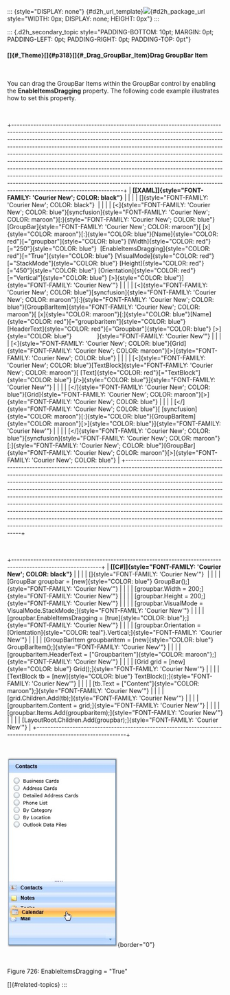 ::: {style="DISPLAY: none"}
[](ms-xhelp:///?Id=d2h_url_template){#d2h_url_template}![](!package_url!){#d2h_package_url style="WIDTH: 0px; DISPLAY: none; HEIGHT: 0px"}
:::

::: {.d2h_secondary_topic style="PADDING-BOTTOM: 10pt; MARGIN: 0pt; PADDING-LEFT: 0pt; PADDING-RIGHT: 0pt; PADDING-TOP: 0pt"}
#### []{#_Theme}[]{#p318}[]{#_Drag_GroupBar_Item}Drag GroupBar Item

 

You can drag the GroupBar Items within the GroupBar control by enabling the **EnableItemsDragging** property. The following code example illustrates how to set this property.

 

+----------------------------------------------------------------------------------------------------------------------------------------------------------------------------------------------------------------------------------------------------------------------------------------------------------------------------------------------------------------------------------------------------------------------------------------------------------------------------------------------------------------------------------------------------------------------------------------------------------------------------------------------------------------------------------------------------------------------------------------------------------------------+
| **[\[XAML\]]{style="FONT-FAMILY: 'Courier New'; COLOR: black"}**                                                                                                                                                                                                                                                                                                                                                                                                                                                                                                                                                                                                                                                                                                     |
|                                                                                                                                                                                                                                                                                                                                                                                                                                                                                                                                                                                                                                                                                                                                                                      |
| []{style="FONT-FAMILY: 'Courier New'; COLOR: black"}                                                                                                                                                                                                                                                                                                                                                                                                                                                                                                                                                                                                                                                                                                                 |
|                                                                                                                                                                                                                                                                                                                                                                                                                                                                                                                                                                                                                                                                                                                                                                      |
| [\<]{style="FONT-FAMILY: 'Courier New'; COLOR: blue"}[syncfusion]{style="FONT-FAMILY: 'Courier New'; COLOR: maroon"}[:]{style="FONT-FAMILY: 'Courier New'; COLOR: blue"}[GroupBar]{style="FONT-FAMILY: 'Courier New'; COLOR: maroon"}[ [x]{style="COLOR: maroon"}[:]{style="COLOR: blue"}[Name]{style="COLOR: red"}[=\"groupbar\"]{style="COLOR: blue"} [Width]{style="COLOR: red"}[=\"250\"]{style="COLOR: blue"}  [EnableItemsDragging]{style="COLOR: red"}[=\"True\"]{style="COLOR: blue"} [VisualMode]{style="COLOR: red"}[=\"StackMode\"]{style="COLOR: blue"} [Height]{style="COLOR: red"}[=\"450\"]{style="COLOR: blue"} [Orientation]{style="COLOR: red"}[=\"Vertical\"]{style="COLOR: blue"} [\>]{style="COLOR: blue"}]{style="FONT-FAMILY: 'Courier New'"} |
|                                                                                                                                                                                                                                                                                                                                                                                                                                                                                                                                                                                                                                                                                                                                                                      |
| [\<]{style="FONT-FAMILY: 'Courier New'; COLOR: blue"}[syncfusion]{style="FONT-FAMILY: 'Courier New'; COLOR: maroon"}[:]{style="FONT-FAMILY: 'Courier New'; COLOR: blue"}[GroupBarItem]{style="FONT-FAMILY: 'Courier New'; COLOR: maroon"}[ [x]{style="COLOR: maroon"}[:]{style="COLOR: blue"}[Name]{style="COLOR: red"}[=\"groupbaritem\"]{style="COLOR: blue"}  [HeaderText]{style="COLOR: red"}[=\"Groupbar\"]{style="COLOR: blue"} [\>]{style="COLOR: blue"}               ]{style="FONT-FAMILY: 'Courier New'"}                                                                                                                                                                                                                                                  |
|                                                                                                                                                                                                                                                                                                                                                                                                                                                                                                                                                                                                                                                                                                                                                                      |
| [\<]{style="FONT-FAMILY: 'Courier New'; COLOR: blue"}[Grid]{style="FONT-FAMILY: 'Courier New'; COLOR: maroon"}[\>]{style="FONT-FAMILY: 'Courier New'; COLOR: blue"}                                                                                                                                                                                                                                                                                                                                                                                                                                                                                                                                                                                                  |
|                                                                                                                                                                                                                                                                                                                                                                                                                                                                                                                                                                                                                                                                                                                                                                      |
| [\<]{style="FONT-FAMILY: 'Courier New'; COLOR: blue"}[TextBlock]{style="FONT-FAMILY: 'Courier New'; COLOR: maroon"}[ [Text]{style="COLOR: red"}[=\"TextBlock\"]{style="COLOR: blue"} [/\>]{style="COLOR: blue"}]{style="FONT-FAMILY: 'Courier New'"}                                                                                                                                                                                                                                                                                                                                                                                                                                                                                                                 |
|                                                                                                                                                                                                                                                                                                                                                                                                                                                                                                                                                                                                                                                                                                                                                                      |
| [\</]{style="FONT-FAMILY: 'Courier New'; COLOR: blue"}[Grid]{style="FONT-FAMILY: 'Courier New'; COLOR: maroon"}[\>]{style="FONT-FAMILY: 'Courier New'; COLOR: blue"}                                                                                                                                                                                                                                                                                                                                                                                                                                                                                                                                                                                                 |
|                                                                                                                                                                                                                                                                                                                                                                                                                                                                                                                                                                                                                                                                                                                                                                      |
| [\</]{style="FONT-FAMILY: 'Courier New'; COLOR: blue"}[ [syncfusion]{style="COLOR: maroon"}[:]{style="COLOR: blue"}[GroupBarItem]{style="COLOR: maroon"}[\>]{style="COLOR: blue"}]{style="FONT-FAMILY: 'Courier New'"}                                                                                                                                                                                                                                                                                                                                                                                                                                                                                                                                               |
|                                                                                                                                                                                                                                                                                                                                                                                                                                                                                                                                                                                                                                                                                                                                                                      |
| [\</]{style="FONT-FAMILY: 'Courier New'; COLOR: blue"}[syncfusion]{style="FONT-FAMILY: 'Courier New'; COLOR: maroon"}[:]{style="FONT-FAMILY: 'Courier New'; COLOR: blue"}[GroupBar]{style="FONT-FAMILY: 'Courier New'; COLOR: maroon"}[\>]{style="FONT-FAMILY: 'Courier New'; COLOR: blue"}                                                                                                                                                                                                                                                                                                                                                                                                                                                                          |
+----------------------------------------------------------------------------------------------------------------------------------------------------------------------------------------------------------------------------------------------------------------------------------------------------------------------------------------------------------------------------------------------------------------------------------------------------------------------------------------------------------------------------------------------------------------------------------------------------------------------------------------------------------------------------------------------------------------------------------------------------------------------+

 

+--------------------------------------------------------------------------------------------------------------+
| **[\[C#\]]{style="FONT-FAMILY: 'Courier New'; COLOR: black"}**                                               |
|                                                                                                              |
| []{style="FONT-FAMILY: 'Courier New'"}                                                                       |
|                                                                                                              |
| [GroupBar groupbar = [new]{style="COLOR: blue"} GroupBar();]{style="FONT-FAMILY: 'Courier New'"}             |
|                                                                                                              |
| [groupbar.Width = 200;]{style="FONT-FAMILY: 'Courier New'"}                                                  |
|                                                                                                              |
| [groupbar.Height = 200;]{style="FONT-FAMILY: 'Courier New'"}                                                 |
|                                                                                                              |
| [groupbar.VisualMode = VisualMode.StackMode;]{style="FONT-FAMILY: 'Courier New'"}                            |
|                                                                                                              |
| [groupbar.EnableItemsDragging = [true]{style="COLOR: blue"};]{style="FONT-FAMILY: 'Courier New'"}            |
|                                                                                                              |
| [groupbar.Orientation = [Orientation]{style="COLOR: teal"}.Vertical;]{style="FONT-FAMILY: 'Courier New'"}    |
|                                                                                                              |
| [GroupBarItem groupbaritem = [new]{style="COLOR: blue"} GroupBarItem();]{style="FONT-FAMILY: 'Courier New'"} |
|                                                                                                              |
| [groupbaritem.HeaderText = [\"Groupbaritem\"]{style="COLOR: maroon"};]{style="FONT-FAMILY: 'Courier New'"}   |
|                                                                                                              |
| [Grid grid = [new]{style="COLOR: blue"} Grid();]{style="FONT-FAMILY: 'Courier New'"}                         |
|                                                                                                              |
| [TextBlock tb = [new]{style="COLOR: blue"} TextBlock();]{style="FONT-FAMILY: 'Courier New'"}                 |
|                                                                                                              |
| [tb.Text = [\"Content\"]{style="COLOR: maroon"};]{style="FONT-FAMILY: 'Courier New'"}                        |
|                                                                                                              |
| [grid.Children.Add(tb);]{style="FONT-FAMILY: 'Courier New'"}                                                 |
|                                                                                                              |
| [groupbaritem.Content = grid;]{style="FONT-FAMILY: 'Courier New'"}                                           |
|                                                                                                              |
| [groupbar.Items.Add(groupbaritem);]{style="FONT-FAMILY: 'Courier New'"}                                      |
|                                                                                                              |
| [LayoutRoot.Children.Add(groupbar);]{style="FONT-FAMILY: 'Courier New'"}                                     |
+--------------------------------------------------------------------------------------------------------------+

 

![](../ImagesExt/image261_636.jpg){border="0"}

 

Figure 726: EnableItemsDragging = \"True\"

[]{#related-topics}
:::
